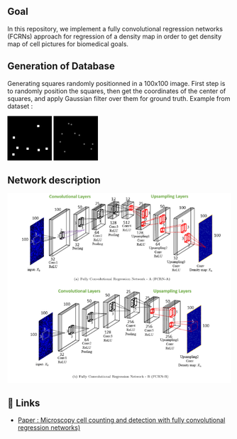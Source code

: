
## Goal
In this repository, we implement a fully convolutional regression  networks (FCRNs) approach for regression of a density map in order to get density map of cell pictures for biomedical goals.
## Generation of Database 

Generating squares randomly positionned in a 100x100 image.
First step is to randomly position the squares, then get the coordinates of the center of squares, and apply Gaussian filter over them for ground truth.
Example from dataset : 

![alt-text-1](https://github.com/Ananas1Anass/Cellular_counting/blob/main/Images/image_in_7_22.png
"Input example") ![alt-text-2](https://github.com/Ananas1Anass/Cellular_counting/blob/main/Images/image_gth_4_17.png "Ground truth example")



## Network description 
![alt text](https://github.com/Ananas1Anass/Cellular_counting/blob/main/Images/FCRN.png)

## 🔗 Links
- [ Paper : Microscopy cell counting and detection with fully convolutional regression networks)](https://www.tandfonline.com/doi/abs/10.1080/21681163.2016.1149104?journalCode=tciv20 "Microscopy cell counting and detection with fully convolutional regression networks")

